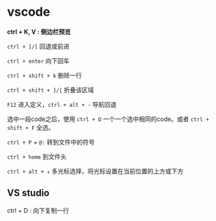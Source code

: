 # vscode

**ctrl + K, V : 侧边栏预览**

`ctrl + ]/[` 回退或前进

`ctrl + enter` 向下回车

`ctrl + shift + k` 删除一行

`ctrl + shift + ]/[` 折叠该区域

`F12` 进入定义，`ctrl + alt + -` 导航回退

选中一段code之后，使用 `ctrl + D` 一个一个选中相同的code。或者 `ctrl + shift + F` 全选。

`ctrl + P` + `@:` 转到文件中的符号

`ctrl + home` 到文件头

`ctrl + alt + ↓` 多光标选择，将光标设置在当前位置的上方或下方

## VS studio

ctrl + D : 向下复制一行
